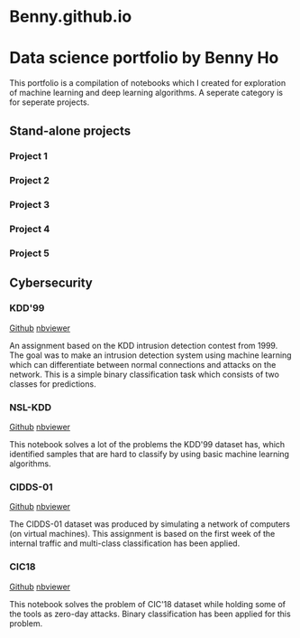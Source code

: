 # Benny.github.io

# Data science portfolio by Benny Ho

This portfolio is a compilation of notebooks which I created for exploration of machine learning and deep learning algorithms. A seperate category is for seperate projects.

## Stand-alone projects

### Project 1
### Project 2
### Project 3 
### Project 4
### Project 5

## Cybersecurity

### KDD'99

[Github](https://github.com/bennyho94/Benny.github.io/blob/main/Assignment_1_KDD99.ipynb)
[nbviewer](http://nbviewer.jupyter.org/github/bennyho94/Benny.github.io/blob/main/Assignment_1_KDD99.ipynb)

An assignment based on the KDD intrusion detection contest from 1999. The goal was to make an intrusion detection system using machine learning which can differentiate between normal connections and attacks on the network. This is a simple binary classification task which consists of two classes for predictions.

### NSL-KDD

[Github](https://github.com/bennyho94/Benny.github.io/blob/main/Assignment_2_NSL_KDD.ipynb)
[nbviewer](http://nbviewer.jupyter.org/github/bennyho94/Benny.github.io/blob/main/Assignment_2_NSL_KDD.ipynb)

This notebook solves a lot of the problems the KDD'99 dataset has, which identified samples that are hard to classify by using basic machine learning algorithms.

### CIDDS-01

[Github](https://github.com/bennyho94/Benny.github.io/blob/main/Assignment_3_CIDDS_01.ipynb)
[nbviewer](http://nbviewer.jupyter.org/github.com/bennyho94/Benny.github.io/blob/main/Assignment_3_CIDDS_01.ipynb)

The CIDDS-01 dataset was produced by simulating a network of computers (on virtual machines). This assignment is based on the first week of the internal traffic and multi-class classification has been applied.

### CIC18

[Github](https://github.com/bennyho94/Benny.github.io/blob/main/Assignment_4_CIC18.ipynb)
[nbviewer](http://nbviewer.jupyter.org/github.com/bennyho94/Benny.github.io/blob/main/Assignment_4_CIC18.ipynb)

This notebook solves the problem of CIC'18 dataset while holding some of the tools as zero-day attacks. Binary classification has been applied for this problem.
